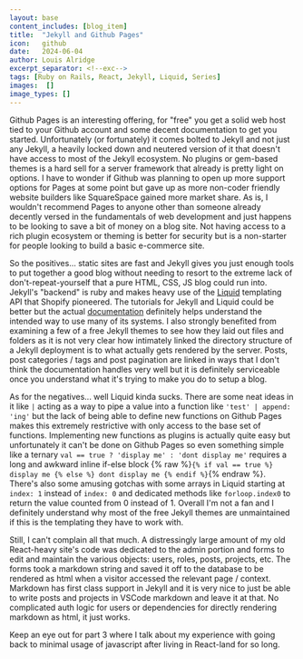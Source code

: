 ```yaml
---
layout: base
content_includes: [blog_item]
title:  "Jekyll and Github Pages"
icon:   github
date:   2024-06-04
author: Louis Alridge
excerpt_separator: <!--exc-->
tags: [Ruby on Rails, React, Jekyll, Liquid, Series]
images:  []
image_types: []
---
```


Github Pages is an interesting offering, for "free" you get a solid web host tied to your Github account<!--exc--> and some decent documentation to get you started. Unfortunately (or fortunately) it comes bolted to Jekyll and not just any Jekyll, a heavily locked down and neutered version of it that doesn't have access to most of the Jekyll ecosystem. No plugins or gem-based themes is a hard sell for a server framework that already is pretty light on options. I have to wonder if Github was planning to open up more support options for Pages at some point but gave up as more non-coder friendly website builders like SquareSpace gained more market share. As is, I wouldn't recommend Pages to anyone other than someone already decently versed in the fundamentals of web development and just happens to be looking to save a bit of money on a blog site. Not having access to a rich plugin ecosystem or theming is better for security but is a non-starter for people looking to build a basic e-commerce site.

So the positives... static sites are fast and Jekyll gives you just enough tools to put together a good blog without needing to resort to the extreme lack of don't-repeat-yourself that a pure HTML, CSS, JS blog could run into. Jekyll's "backend" is ruby and makes heavy use of the [Liquid](https://shopify.github.io/liquid/) templating API that Shopify pioneered. The tutorials for Jekyll and Liquid could be better but the actual [documentation](https://jekyllrb.com/docs/) definitely helps understand the intended way to use many of its systems. I also strongly benefited from examining a few of a free Jekyll themes to see how they laid out files and folders as it is not very clear how intimately linked the directory structure of a Jekyll deployment is to what actually gets rendered by the server. Posts, post categories / tags and post pagination are linked in ways that I don't think the documentation handles very well but it is definitely serviceable once you understand what it's trying to make you do to setup a blog.

As for the negatives... well Liquid kinda sucks. There are some neat ideas in it like `|` acting as a way to pipe a value into a function like `'test' | append: 'ing'` but the lack of being able to define new functions on Github Pages makes this extremely restrictive with only access to the base set of functions. Implementing new functions as plugins is actually quite easy but unfortunately it can't be done on Github Pages so even something simple like a ternary `val == true ? 'display me' : 'dont display me'` requires a long and awkward inline if-else block {% raw %}`{% if val == true %} display me {% else %} dont display me {% endif %}`{% endraw %}. There's also some amusing gotchas with some arrays in Liquid starting at `index: 1` instead of `index: 0` and dedicated methods like `forloop.index0` to return the value counted from 0 instead of 1. Overall I'm not a fan and I definitely understand why most of the free Jekyll themes are unmaintained if this is the templating they have to work with.

Still, I can't complain all that much. A distressingly large amount of my old React-heavy site's code was dedicated to the admin portion and forms to edit and maintain the various objects: users, roles, posts, projects, etc. The forms took a markdown string and saved it off to the database to be rendered as html when a visitor accessed the relevant page / context. Markdown has first class support in Jekyll and it is very nice to just be able to write posts and projects in VSCode markdown and leave it at that. No complicated auth logic for users or dependencies for directly rendering markdown as html, it just works.

Keep an eye out for part 3 where I talk about my experience with going back to minimal usage of javascript after living in React-land for so long.
